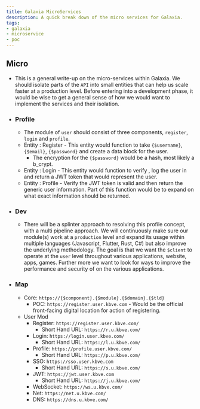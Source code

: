 ```yaml
---
title: Galaxia MicroServices
description: A quick break down of the micro services for Galaxia.
tags:
- galaxia
- microservice
- poc
---
```


## Micro

- This is a general write-up on the micro-services within Galaxia. We should isolate parts of the `API` into small entities that can help us scale faster at a production level. Before entering into a development phase, it would be wise to get a general sense of how we would want to implement the services and their isolation.

- ### Profile

  - The module of `user` should consist of three components, `register`, `login` and `profile`.
  - Entity : Register - This entity would function to take `{$username}`, `{$email}`, `{$password}` and create a data block for the user.
    - The encryption for the `{$password}` would be a hash, most likely a b_crypt.
  - Entity : Login - This entity would function to verify , log the user in and return a JWT token that would represent the user.
  - Entity : Profile - Verify the JWT token is valid and then return the generic user information. Part of this function would be to expand on what exact information should be returned.

- ### Dev

  - There will be a splinter approach to resolving this profile concept, with a multi pipeline approach. We will continuously make sure our module(s) work at a `production` level and expand its usage within multiple languages (Javascript, Flutter, Rust, C#) but also improve the underlying methodology. The goal is that we want the `$client` to operate at the `user` level throughout various applications, website, apps, games. Further more we want to look for ways to improve the performance and security of on the various applications.

- ### Map

  - Core: `https://{$component}.{$module}.{$domain}.{$tld}`
    - POC: `https://register.user.kbve.com` - Would be the official front-facing digital location for action of registering.
  - User Mod
    - Register: `https://register.user.kbve.com/`
      - Short Hand URL: `https://r.u.kbve.com/`
    - Login: `https://login.user.kbve.com/`
      - Short Hand URL: `https://l.u.kbve.com/`
    - Profile: `https://profile.user.kbve.com/`
      - Short Hand URL: `https://p.u.kbve.com/`
    - SSO: `https://sso.user.kbve.com`
      - Short Hand URL: `https://s.u.kbve.com/`
    - JWT: `https://jwt.user.kbve.com`
      - Short Hand URL: `https://j.u.kbve.com/`
    - WebSocket: `https://ws.u.kbve.com/`
    - Net: `https://net.u.kbve.com/`
    - DNS: `https://dns.u.kbve.com/`

